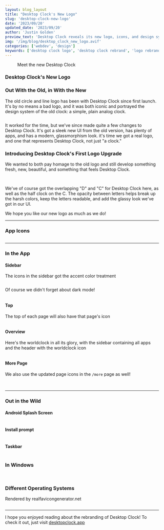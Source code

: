 ```yaml
---
layout: blog_layout
title: "Desktop Clock's New Logo"
slug: 'desktop-clock-new-logo'
date: '2023/09/20'
updated_date: '2023/09/20'
author: 'Justin Golden'
preview_text: 'Desktop Clock reveals its new logo, icons, and design system!'
img: '/img/blog/desktop_clock_new_logo.avif'
categories: ['webdev', 'design']
keywords: ['desktop clock logo', 'desktop clock rebrand', 'logo rebranding']
---
```


<figure>
<picture>
<source type="image/avif" srcset="/img/blog/desktop_clock_new_logo.avif" alt="">
<img src="/img/blog/desktop_clock_new_logo.jpg" alt="">
</picture>
<figcaption>Meet the new Desktop Clock</figcaption>
</figure>

### Desktop Clock's New Logo

### Out With the Old, in With the New

The old circle and line logo has been with Desktop Clock since first launch. It's by no means a bad logo, and it was both iconic and portrayed the design system of the old clock: a simple, plain analog clock.

<img src="/img/blog/posts/desktop_clock_rebrand_old_logo.svg" alt="">

It worked for the time, but we've since made quite a few changes to Desktop Clock. It's got a sleek new UI from the old version, has plenty of apps, and has a modern, glassmorphism look. it's time we got a real logo, and one that represents Desktop Clock, not just "a clock."

### Introducing Desktop Clock's First Logo Upgrade

We wanted to both pay homage to the old logo and still develop something fresh, new, beautiful, and something that feels Desktop Clock.

<img src="/img/blog/posts/desktop_clock_rebrand_new_logo_grid.svg" alt="">
<img src="/img/blog/posts/desktop_clock_rebrand_new_logo.svg" alt="">

We've of course got the overlapping "D" and "C" for Desktop Clock here, as well as the half clock on the C. The opacity between letters helps break up the harsh colors, keep the letters readable, and add the glassy look we've got in our UI.

We hope you like our new logo as much as we do!

---

### App Icons

<img src="/img/blog/posts/desktop_clock_rebrand_new_page_icons.svg" alt="">

---

### In the App

#### Sidebar

The icons in the sidebar got the accent color treatment

<img src="/img/blog/posts/desktop_clock_rebrand_sidebar.png" alt="">

Of course we didn't forget about dark mode!

<img src="/img/blog/posts/desktop_clock_rebrand_sidebar_dark.png" alt="">

#### Top

The top of each page will also have that page's icon

<img src="/img/blog/posts/desktop_clock_rebrand_top.png" alt="">

#### Overview

Here's the worldclock in all its glory, with the sidebar containing all apps and the header with the worldclock icon

<img src="/img/blog/posts/desktop_clock_rebrand_page.png" alt="">

#### More Page

We also use the updated page icons in the `/more` page as well!

<img src="/img/blog/posts/desktop_clock_rebrand_more.png" alt="">
<img src="/img/blog/posts/desktop_clock_rebrand_more_dark.png" alt="">

---

### Out in the Wild

#### Android Splash Screen

<img src="/img/blog/posts/desktop_clock_rebrand_android_splash_screen.png" alt="" class="max-w-md">

#### Install prompt

<img src="/img/blog/posts/desktop_clock_rebrand_install_prompt.png" alt="">

#### Taskbar

<img src="/img/blog/posts/desktop_clock_rebrand_taskbar.png" alt="">

### In Windows

<img src="/img/blog/posts/desktop_clock_rebrand_windows.png" alt="">
<img src="/img/blog/posts/desktop_clock_rebrand_windows_tile.png" alt="">
<img src="/img/blog/posts/desktop_clock_rebrand_windows_icon.png" alt="">

### Different Operating Systems

Rendered by realfavicongenerator.net

<img src="/img/blog/posts/desktop_clock_rebrand_different_os.png" alt="">

<!-- TODO: add images from facebook, twitter share screenshots, installed in android, iphone -->

---

I hope you enjoyed reading about the rebranding of Desktop Clock! To check it out, just visit [desktopclock.app](https://desktopclock.app)
